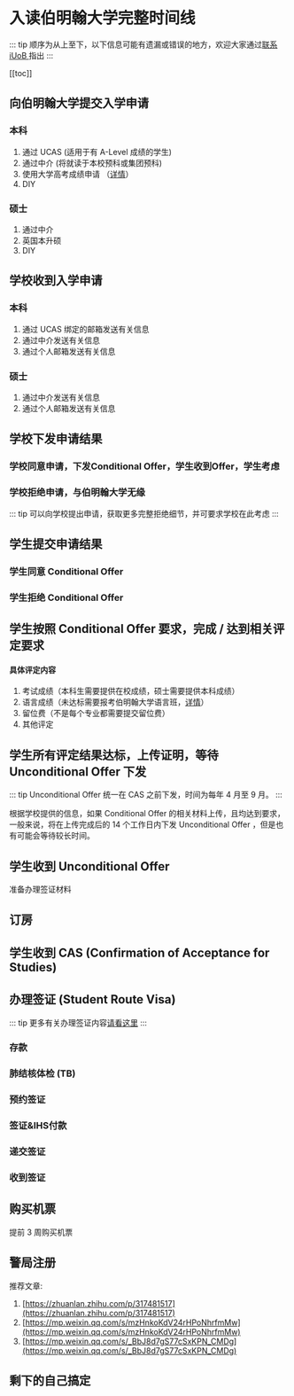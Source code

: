 # 入读伯明翰大学完整时间线

::: tip
顺序为从上至下，以下信息可能有遗漏或错误的地方，欢迎大家通过[联系 iUoB ](../../../contacts/)指出
:::

[[toc]]

## 向伯明翰大学提交入学申请

### 本科
1. 通过 UCAS (适用于有 A-Level 成绩的学生)
2. 通过中介 (将就读于本校预科或集团预科)
3. 使用大学高考成绩申请 （[详情](https://www.birmingham.ac.uk/international/students/country/china/gaokao.aspx)）
4. DIY

### 硕士
1. 通过中介
2. 英国本升硕
3. DIY

## 学校收到入学申请

### 本科
1. 通过 UCAS 绑定的邮箱发送有关信息
2. 通过中介发送有关信息
3. 通过个人邮箱发送有关信息

### 硕士
1. 通过中介发送有关信息
2. 通过个人邮箱发送有关信息

## 学校下发申请结果

### 学校同意申请，下发Conditional Offer，学生收到Offer，学生考虑

### 学校拒绝申请，与伯明翰大学无缘

::: tip
可以向学校提出申请，获取更多完整拒绝细节，并可要求学校在此考虑
:::

## 学生提交申请结果

### 学生同意 Conditional Offer

### 学生拒绝 Conditional Offer

## 学生按照 Conditional Offer 要求，完成 / 达到相关评定要求

#### 具体评定内容
1. 考试成绩（本科生需要提供在校成绩，硕士需要提供本科成绩）
2. 语言成绩（未达标需要报考伯明翰大学语言班，[详情](https://www.birmingham.ac.uk/International/bia/presessional/index.aspx)）
3. 留位费（不是每个专业都需要提交留位费）
4. 其他评定

## 学生所有评定结果达标，上传证明，等待 Unconditional Offer 下发

::: tip
Unconditional Offer 统一在 CAS 之前下发，时间为每年 4 月至 9 月。
:::

根据学校提供的信息，如果 Conditional Offer 的相关材料上传，且均达到要求，一般来说，将在上传完成后的 14 个工作日内下发 Unconditional Offer ，但是也有可能会等待较长时间。

## 学生收到 Unconditional Offer

准备办理签证材料

## 订房

## 学生收到 CAS (Confirmation of Acceptance for Studies)

## 办理签证 (Student Route Visa)

::: tip 
更多有关办理签证内容[请看这里](../visa/)
:::

### 存款

### 肺结核体检 (TB)

### 预约签证

### 签证&IHS付款

### 递交签证

### 收到签证

## 购买机票

提前 3 周购买机票

## 警局注册

推荐文章:
1. [https://zhuanlan.zhihu.com/p/317481517](https://zhuanlan.zhihu.com/p/317481517)
2. [https://mp.weixin.qq.com/s/mzHnkoKdV24rHPoNhrfmMw](https://mp.weixin.qq.com/s/mzHnkoKdV24rHPoNhrfmMw)
3. [https://mp.weixin.qq.com/s/_BbJ8d7gS77cSxKPN_CMDg](https://mp.weixin.qq.com/s/_BbJ8d7gS77cSxKPN_CMDg)

## 剩下的自己搞定